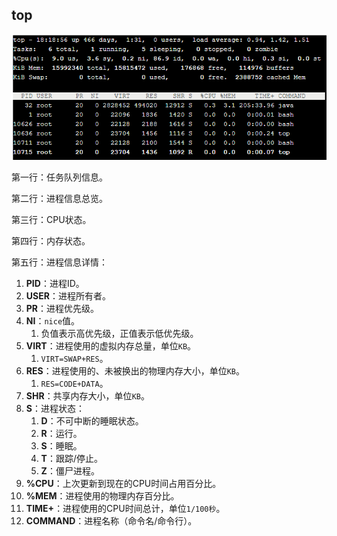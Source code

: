 ## top

![](../images/10/linux-command-top.png)

第一行：任务队列信息。

第二行：进程信息总览。

第三行：CPU状态。

第四行：内存状态。

第五行：进程信息详情：

1. **PID**：进程ID。
2. **USER**：进程所有者。
3. **PR**：进程优先级。
4. **NI**：`nice`值。
    1. 负值表示高优先级，正值表示低优先级。
5. **VIRT**：进程使用的虚拟内存总量，单位`KB`。
    1. `VIRT=SWAP+RES`。
6. **RES**：进程使用的、未被换出的物理内存大小，单位`KB`。
    1. `RES=CODE+DATA`。
7. **SHR**：共享内存大小，单位`KB`。
8. **S**：进程状态：
    1. **D**：不可中断的睡眠状态。
    2. **R**：运行。
    3. **S**：睡眠。
    4. **T**：跟踪/停止。
    5. **Z**：僵尸进程。
9. **%CPU**：上次更新到现在的CPU时间占用百分比。
10. **%MEM**：进程使用的物理内存百分比。
11. **TIME+**：进程使用的CPU时间总计，单位`1/100秒`。
12. **COMMAND**：进程名称（命令名/命令行）。

